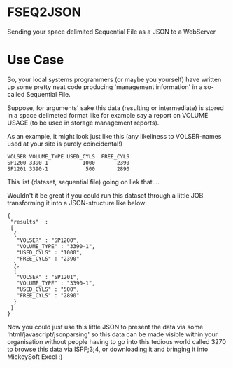 FSEQ2JSON
=========

Sending your space delimited Sequential File as a JSON to a WebServer

# Use Case
So, your local systems programmers (or maybe you yourself) have written up some pretty neat code producing 
'management information' in a so-called Sequential File.

Suppose, for arguments' sake this data (resulting or intermediate) is stored in a space delimeted format like for example say a report on VOLUME USAGE (to be used in storage management reports).

As an example, it might look just like this (any likeliness to VOLSER-names used at your site is purely coincidental!)

    VOLSER VOLUME_TYPE USED_CYLS  FREE_CYLS
    SP1200 3390-1           1000       2390       
    SP1201 3390-1            500       2890
    
This list (dataset, sequential file) going on liek that....

Wouldn't it be great if you could run this dataset through a little JOB transforming it into a JSON-structure like below:

    {
     "results"  : 
     [
      {
       "VOLSER" : "SP1200",
       "VOLUME_TYPE" : "3390-1",
       "USED_CYLS" : "1000",
       "FREE_CYLS" : "2390"
      },
      {
       "VOLSER" : "SP1201",
       "VOLUME_TYPE" : "3390-1",
       "USED_CYLS" : "500",
       "FREE_CYLS" : "2890"
      }
     ]
    }

Now you could just use this little JSON to present the data via some 'html/javascript/jsonparsing' so this data can be made visible within your organisation without people having to go into this tedious world called 3270 to browse this data via ISPF;3;4, or downloading it and bringing it into MickeySoft Excel :)


